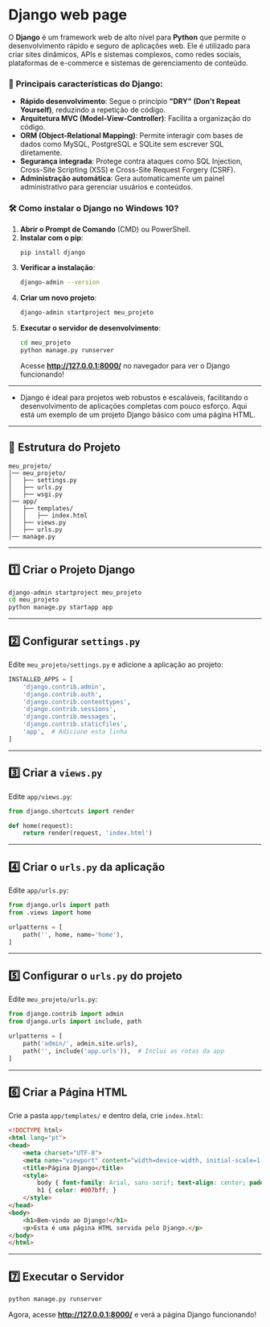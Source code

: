 # Django web page
O **Django** é um framework web de alto nível para **Python** que permite o desenvolvimento rápido e seguro de aplicações web. Ele é utilizado para criar sites dinâmicos, APIs e sistemas complexos, como redes sociais, plataformas de e-commerce e sistemas de gerenciamento de conteúdo.

### 📌 **Principais características do Django:**
- **Rápido desenvolvimento**: Segue o princípio **"DRY" (Don't Repeat Yourself)**, reduzindo a repetição de código.
- **Arquitetura MVC (Model-View-Controller)**: Facilita a organização do código.
- **ORM (Object-Relational Mapping)**: Permite interagir com bases de dados como MySQL, PostgreSQL e SQLite sem escrever SQL diretamente.
- **Segurança integrada**: Protege contra ataques como SQL Injection, Cross-Site Scripting (XSS) e Cross-Site Request Forgery (CSRF).
- **Administração automática**: Gera automaticamente um painel administrativo para gerenciar usuários e conteúdos.

### 🛠 **Como instalar o Django no Windows 10?**
1. **Abrir o Prompt de Comando** (CMD) ou PowerShell.
2. **Instalar com o pip**:
   ```bash
   pip install django
   ```
3. **Verificar a instalação**:
   ```bash
   django-admin --version
   ```
4. **Criar um novo projeto**:
   ```bash
   django-admin startproject meu_projeto
   ```
5. **Executar o servidor de desenvolvimento**:
   ```bash
   cd meu_projeto
   python manage.py runserver
   ```
   Acesse **http://127.0.0.1:8000/** no navegador para ver o Django funcionando!
---
- Django é ideal para projetos web robustos e escaláveis, facilitando o desenvolvimento de aplicações completas com pouco esforço.
Aqui está um exemplo de um projeto Django básico com uma página HTML.  
---
## **📌 Estrutura do Projeto**
```
meu_projeto/
│── meu_projeto/
│   ├── settings.py
│   ├── urls.py
│   ├── wsgi.py
│── app/
│   ├── templates/
│   │   ├── index.html
│   ├── views.py
│   ├── urls.py
│── manage.py
```

---

## **1️⃣ Criar o Projeto Django**
```bash
django-admin startproject meu_projeto
cd meu_projeto
python manage.py startapp app
```

---

## **2️⃣ Configurar `settings.py`**
Edite `meu_projeto/settings.py` e adicione a aplicação ao projeto:
```python
INSTALLED_APPS = [
    'django.contrib.admin',
    'django.contrib.auth',
    'django.contrib.contenttypes',
    'django.contrib.sessions',
    'django.contrib.messages',
    'django.contrib.staticfiles',
    'app',  # Adicione esta linha
]
```

---

## **3️⃣ Criar a `views.py`**
Edite `app/views.py`:
```python
from django.shortcuts import render

def home(request):
    return render(request, 'index.html')
```

---

## **4️⃣ Criar o `urls.py` da aplicação**
Edite `app/urls.py`:
```python
from django.urls import path
from .views import home

urlpatterns = [
    path('', home, name='home'),
]
```

---

## **5️⃣ Configurar o `urls.py` do projeto**
Edite `meu_projeto/urls.py`:
```python
from django.contrib import admin
from django.urls import include, path

urlpatterns = [
    path('admin/', admin.site.urls),
    path('', include('app.urls')),  # Inclui as rotas da app
]
```

---

## **6️⃣ Criar a Página HTML**
Crie a pasta `app/templates/` e dentro dela, crie `index.html`:
```html
<!DOCTYPE html>
<html lang="pt">
<head>
    <meta charset="UTF-8">
    <meta name="viewport" content="width=device-width, initial-scale=1.0">
    <title>Página Django</title>
    <style>
        body { font-family: Arial, sans-serif; text-align: center; padding: 50px; }
        h1 { color: #007bff; }
    </style>
</head>
<body>
    <h1>Bem-vindo ao Django!</h1>
    <p>Esta é uma página HTML servida pelo Django.</p>
</body>
</html>
```

---

## **7️⃣ Executar o Servidor**
```bash
python manage.py runserver
```
Agora, acesse **http://127.0.0.1:8000/** e verá a página Django funcionando!
